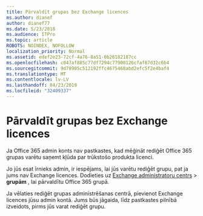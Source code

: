 ```yaml
---
title: Pārvaldīt grupas bez Exchange licences
ms.author: dianef
author: dianef77
ms.date: 5/23/2018
ms.audience: ITPro
ms.topic: article
ROBOTS: NOINDEX, NOFOLLOW
localization_priority: Normal
ms.assetid: edef2e23-72cf-4a76-8a51-0b26182187cc
ms.openlocfilehash: c047af885c77df7294c77900126cfaf87d32c6b4
ms.sourcegitcommit: 9d78905c512192ffc4675468abd2efc5f2e4baf4
ms.translationtype: MT
ms.contentlocale: lv-LV
ms.lasthandoff: 04/23/2019
ms.locfileid: "32409337"
---
```

# <a name="manage-a-group-without-an-exchange-license"></a>Pārvaldīt grupas bez Exchange licences

Ja Office 365 admin konts nav pastkastes, kad mēģināt rediģēt Office 365 grupas varētu saņemt kļūda par trūkstošo produkta licenci.
  
Jo jūs esat īrnieks admin, ir iespējams, lai jūs varētu rediģēt grupu, pat ja jums nav Exchange licences. Dodieties uz [Exchange administratoru centrs](https://outlook.office365.com/ecp.aspx) \> **grupām** , lai pārvaldītu Office 365 grupā. 
  
Ja vēlaties rediģēt grupas administrēšanas centrā, pievienot Exchange licences jūsu admin kontā. Jums būs jāgaida, līdz pastkastes pilnībā izveidots, pirms jūs varat rediģēt grupu.
  

